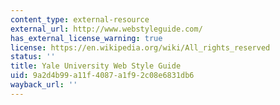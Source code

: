 ```yaml
---
content_type: external-resource
external_url: http://www.webstyleguide.com/
has_external_license_warning: true
license: https://en.wikipedia.org/wiki/All_rights_reserved
status: ''
title: Yale University Web Style Guide
uid: 9a2d4b99-a11f-4087-a1f9-2c08e6831db6
wayback_url: ''
---
```

